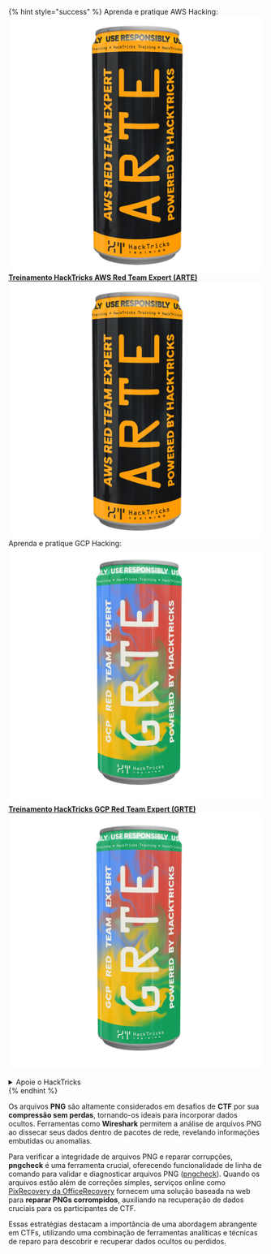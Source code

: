 {% hint style="success" %}
Aprenda e pratique AWS Hacking:<img src="/.gitbook/assets/arte.png" alt="" data-size="line">[**Treinamento HackTricks AWS Red Team Expert (ARTE)**](https://training.hacktricks.xyz/courses/arte)<img src="/.gitbook/assets/arte.png" alt="" data-size="line">\
Aprenda e pratique GCP Hacking: <img src="/.gitbook/assets/grte.png" alt="" data-size="line">[**Treinamento HackTricks GCP Red Team Expert (GRTE)**<img src="/.gitbook/assets/grte.png" alt="" data-size="line">](https://training.hacktricks.xyz/courses/grte)

<details>

<summary>Apoie o HackTricks</summary>

* Verifique os [**planos de assinatura**](https://github.com/sponsors/carlospolop)!
* **Junte-se ao** 💬 [**grupo Discord**](https://discord.gg/hRep4RUj7f) ou ao [**grupo telegram**](https://t.me/peass) ou **siga-nos** no **Twitter** 🐦 [**@hacktricks\_live**](https://twitter.com/hacktricks\_live)**.**
* **Compartilhe truques de hacking enviando PRs para os repositórios** [**HackTricks**](https://github.com/carlospolop/hacktricks) e [**HackTricks Cloud**](https://github.com/carlospolop/hacktricks-cloud).

</details>
{% endhint %}

Os arquivos **PNG** são altamente considerados em desafios de **CTF** por sua **compressão sem perdas**, tornando-os ideais para incorporar dados ocultos. Ferramentas como **Wireshark** permitem a análise de arquivos PNG ao dissecar seus dados dentro de pacotes de rede, revelando informações embutidas ou anomalias.

Para verificar a integridade de arquivos PNG e reparar corrupções, **pngcheck** é uma ferramenta crucial, oferecendo funcionalidade de linha de comando para validar e diagnosticar arquivos PNG ([pngcheck](http://libpng.org/pub/png/apps/pngcheck.html)). Quando os arquivos estão além de correções simples, serviços online como [PixRecovery da OfficeRecovery](https://online.officerecovery.com/pixrecovery/) fornecem uma solução baseada na web para **reparar PNGs corrompidos**, auxiliando na recuperação de dados cruciais para os participantes de CTF.

Essas estratégias destacam a importância de uma abordagem abrangente em CTFs, utilizando uma combinação de ferramentas analíticas e técnicas de reparo para descobrir e recuperar dados ocultos ou perdidos.
